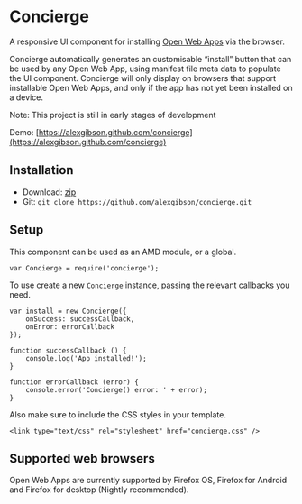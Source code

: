 Concierge
=========

A responsive UI component for installing [Open Web Apps](https://developer.mozilla.org/en-US/docs/Web/Apps) via the browser.

Concierge automatically generates an customisable “install” button that can be used by any Open Web App, using manifest file meta data to populate the UI component. Concierge will only display on browsers that support installable Open Web Apps, and only if the app has not yet been installed on a device.

Note: This project is still in early stages of development

Demo: [https://alexgibson.github.com/concierge](https://alexgibson.github.com/concierge)

Installation
---------------------------------------

* Download: [zip](https://github.com/alexgibson/concierge/archive/master.zip)
* Git: `git clone https://github.com/alexgibson/concierge.git`

Setup
---------

This component can be used as an AMD module, or a global.

```
var Concierge = require('concierge');
```

To use create a new `Concierge` instance, passing the relevant callbacks you need.

```
var install = new Concierge({
    onSuccess: successCallback,
    onError: errorCallback
});

function successCallback () {
    console.log('App installed!');
}

function errorCallback (error) {
    console.error('Concierge() error: ' + error);
}
```

Also make sure to include the CSS styles in your template.

```
<link type="text/css" rel="stylesheet" href="concierge.css" />
```

Supported web browsers
----------------------

Open Web Apps are currently supported by Firefox OS, Firefox for Android and Firefox for desktop (Nightly recommended).
